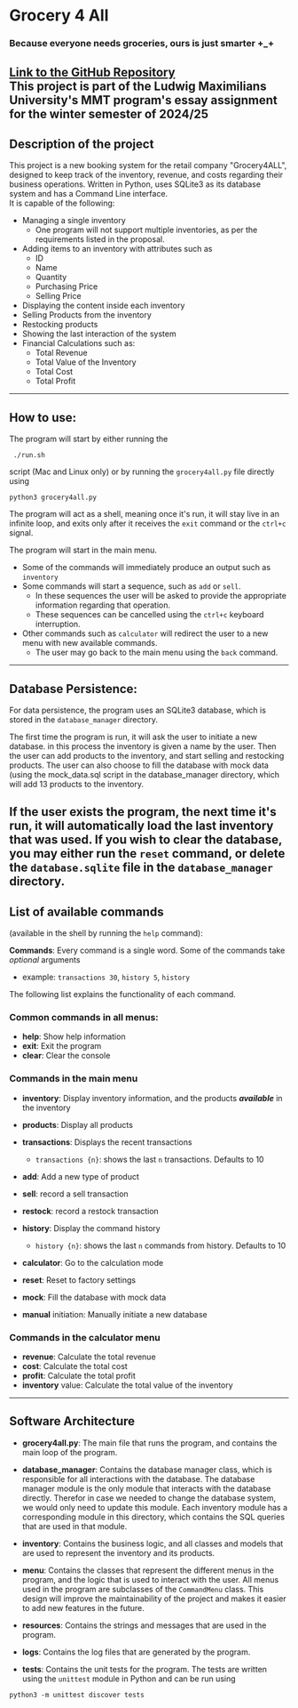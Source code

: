 # Grocery 4 All

### Because everyone needs groceries, ours is just smarter +_+

[Link to the GitHub Repository](https://github.com/SaeeSaadat/Grocery4All-LMU-MMT.git)
\
This project is part of the Ludwig Maximilians University's MMT program's essay assignment
for the winter semester of 2024/25
--- 

## Description of the project

This project is a new booking system for the retail company "Grocery4ALL", designed to keep track of the inventory,
revenue,
and costs regarding their business operations.
Written in Python, uses SQLite3 as its database system and has a Command Line interface.  
It is capable of the following:

- Managing a single inventory
    - One program will not support multiple inventories, as per the requirements listed in the proposal.
- Adding items to an inventory with attributes such as
    - ID
    - Name
    - Quantity
    - Purchasing Price
    - Selling Price
- Displaying the content inside each inventory
- Selling Products from the inventory
- Restocking products
- Showing the last interaction of the system
- Financial Calculations such as:
    - Total Revenue
    - Total Value of the Inventory
    - Total Cost
    - Total Profit

---

## How to use:

The program will start by either running the

```shell
 ./run.sh
 ```

script (Mac and Linux only) or by running the `grocery4all.py` file directly using

```shell
python3 grocery4all.py
```

The program will act as a shell, meaning once it's run, it will stay live in an infinite loop, and exits only after it
receives the `exit` command or the `ctrl+c` signal.

The program will start in the main menu.
- Some of the commands will immediately produce an output such as `inventory`
- Some commands will start a sequence, such as `add` or `sell`.
  - In these sequences the user will be asked to provide the appropriate information regarding that operation.
  - These sequences can be cancelled using the `ctrl+c` keyboard interruption.
- Other commands such as `calculator` will redirect the user to a new menu with new available commands.
  - The user may go back to the main menu using the `back` command.



---

## Database Persistence:
For data persistence, the program uses an SQLite3 database, which is stored in the `database_manager` directory.

The first time the program is run, it will ask the user to initiate a new database. in this process
the inventory is given a name by the user. Then the user can add products to the inventory, and start selling and
restocking products.
The user can also choose to fill the database with mock data (using the mock_data.sql script in the database_manager
directory, which will add 13 products to the inventory.

If the user exists the program, the next time it's run, it will automatically load the last inventory that was used.
If you wish to clear the database, you may either run the `reset` command, or delete the `database.sqlite` file in
the `database_manager` directory.
---

## List of available commands

(available in the shell by running the `help` command):

**Commands**: Every command is a single word. Some of the commands take _optional_ arguments
- example: `transactions 30`, `history 5`, `history`

The following list explains the functionality of each command. 


### Common commands in all menus:
- **help**: Show help information
- **exit**: Exit the program
- **clear**: Clear the console

### Commands in the main menu
- **inventory**: Display inventory information, and the products _**available**_ in the inventory
- **products**: Display all products
- **transactions**: Displays the recent transactions
  - `transactions {n}`: shows the last `n` transactions. Defaults to 10
- **add**: Add a new type of product
- **sell**: record a sell transaction
- **restock**: record a restock transaction
- **history**: Display the command history
  - `history {n}`: shows the last `n` commands from history. Defaults to 10
- **calculator**: Go to the calculation mode

- **reset**: Reset to factory settings
- **mock**: Fill the database with mock data
- **manual** initiation: Manually initiate a new database


### Commands in the calculator menu
- **revenue**: Calculate the total revenue
- **cost**: Calculate the total cost
- **profit**: Calculate the total profit
- **inventory** value: Calculate the total value of the inventory

---
## Software Architecture

- **grocery4all.py**: The main file that runs the program, and contains the main loop of the program.

- **database_manager**: Contains the database manager class, which is responsible for all interactions with the database.
The database manager module is the only module that interacts with the database directly. 
Therefor in case we needed to change the database system, we would only need to update this module.
Each inventory module has a corresponding module in this directory, which contains the SQL queries that are used in that module.

- **inventory**: Contains the business logic, and all classes and models that are used to represent the inventory and its products.

- **menu**: Contains the classes that represent the different menus in the program, and the logic that is used to interact
with the user. All menus used in the program are subclasses of the `CommandMenu` class.
This design will improve the maintainability of the project and makes it easier to add new features in the future.

- **resources**: Contains the strings and messages that are used in the program.

- **logs**: Contains the log files that are generated by the program.

- **tests**: Contains the unit tests for the program. The tests are written using the `unittest` module in Python
and can be run using 
```shell
python3 -m unittest discover tests
```